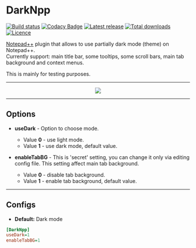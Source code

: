 # DarkNpp

[![Build status](https://img.shields.io/github/workflow/status/ozone10/Npp-DarkNpp/Build/master?logo=Github)](https://github.com/ozone10/Npp-DarkNpp)
[![Codacy Badge](https://img.shields.io/codacy/grade/3f6fef8152004cb990a3a9de4fc3ee10?logo=Codacy)](https://www.codacy.com/manual/ozone10/Npp-DarkNpp?utm_source=github.com&amp;utm_medium=referral&amp;utm_content=ozone10/Npp-DarkNpp&amp;utm_campaign=Badge_Grade)
[![Latest release](https://img.shields.io/github/v/release/ozone10/Npp-DarkNpp?include_prereleases)](https://github.com/ozone10/Npp-DarkNpp/releases/latest)
[![Total downloads](https://img.shields.io/github/downloads/ozone10/Npp-DarkNpp/total.svg)](https://github.com/ozone10/Npp-DarkNpp/releases)
[![Licence](https://img.shields.io/github/license/ozone10/Npp-DarkNpp?color=9cf)](https://www.gnu.org/licenses/gpl-3.0.en.html)

[Notepad++](https://github.com/notepad-plus-plus/notepad-plus-plus) plugin that allows to use partially dark mode (theme) on Notepad++.  
Currently support: main title bar, some tooltips, some scroll bars, main tab background and context menus.

This is mainly for testing purposes.

* * *

<p align="center">
  <img src="https://i.imgur.com/sJm0Kke.png">
</p>

* * *

## Options

-   **useDark** - Option to choose mode.

    -   Value **0** - use light mode.
    -   Value **1** - use dark mode, default value.

-   **enableTabBG** - This is 'secret' setting, you can change it only via editing config file. 
This setting affect main tab background.

    -   Value **0** - disable tab background.
    -   Value **1** - enable tab background, default value.

* * *

## Configs

-   **Default:**  Dark mode

```ini
[DarkNpp]
useDark=1
enableTabBG=1
```
